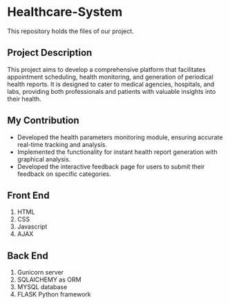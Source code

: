 # Healthcare-System

This repository holds the files of our project.

## Project Description

This project aims to develop a comprehensive platform that facilitates appointment scheduling, health monitoring, and generation of periodical health reports. It is designed to cater to medical agencies, hospitals, and labs, providing both professionals and patients with valuable insights into their health.

## My Contribution

- Developed the health parameters monitoring module, ensuring accurate real-time tracking and analysis.
- Implemented the functionality for instant health report generation with graphical analysis.
- Developed the interactive feedback page for users to submit their feedback on specific categories.

## Front End
1. HTML
2. CSS
3. Javascript
4. AJAX

## Back End

1. Gunicorn server
2. SQLAlCHEMY as ORM 
3. MYSQL database
4. FLASK Python framework






